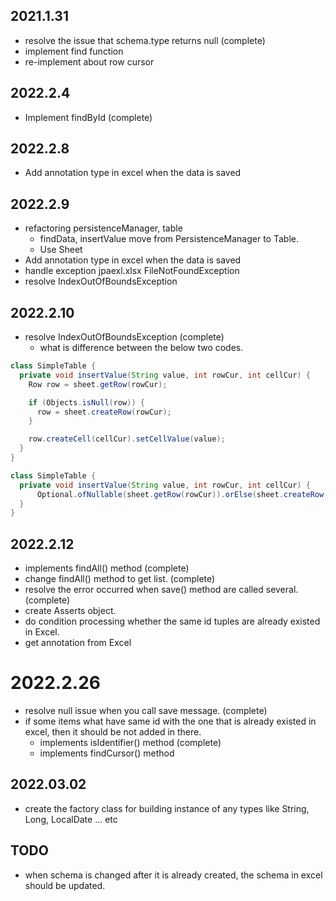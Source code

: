 ## 2021.1.31

- resolve the issue that schema.type returns null (complete)
- implement find function
- re-implement about row cursor

## 2022.2.4

- Implement findById (complete)

## 2022.2.8

- Add annotation type in excel when the data is saved

## 2022.2.9

- refactoring persistenceManager, table
  - findData, insertValue move from PersistenceManager to Table. 
  - Use Sheet
- Add annotation type in excel when the data is saved
- handle exception jpaexl.xlsx FileNotFoundException
- resolve IndexOutOfBoundsException

## 2022.2.10

- resolve IndexOutOfBoundsException (complete)
  - what is difference between the below two codes.
```java
class SimpleTable {
  private void insertValue(String value, int rowCur, int cellCur) {
    Row row = sheet.getRow(rowCur);

    if (Objects.isNull(row)) {
      row = sheet.createRow(rowCur);
    }

    row.createCell(cellCur).setCellValue(value);
  }
}
```

```java
class SimpleTable {
  private void insertValue(String value, int rowCur, int cellCur) {
      Optional.ofNullable(sheet.getRow(rowCur)).orElse(sheet.createRow(rowCur)).createCell(cellCur).setCellValue(value);
  }
}
```

## 2022.2.12

- implements findAll() method (complete)
- change findAll() method to get list. (complete)
- resolve the error occurred when save() method are called several. (complete)
- create Asserts object.
- do condition processing whether the same id tuples are already existed in Excel.
- get annotation from Excel

# 2022.2.26

- resolve null issue when you call save message. (complete)
- if some items what have same id with the one that is already existed in excel, then it should be not added in there.
  - implements isIdentifier() method (complete)
  - implements findCursor() method

## 2022.03.02

- create the factory class for building instance of any types like String, Long, LocalDate ... etc 

## TODO

- when schema is changed after it is already created, the schema in excel should be updated.